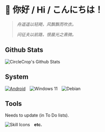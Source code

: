 # 👋 你好 / Hi / こんにちは！

>_舟遥遥以轻飏，风飘飘而吹衣。_
>
>_问征夫以前路，恨晨光之熹微。_


## Github Stats

![CircleCrop's Github Stats](https://github-readme-stats.vercel.app/api?username=CircleCrop&count_private=true&show_icons=true&theme=transparent)

## System

[![Android](https://img.shields.io/badge/Android%2014-3DDC84?style=for-the-badge&logo=android&logoColor=white)](https://www.android.com/android-13/)&emsp;![Windows 11](https://img.shields.io/badge/Windows%2011-%230079d5?style=for-the-badge&logo=windows&logoColor=white)&emsp;![Debian](https://img.shields.io/badge/Debian%2012-D70A53?style=for-the-badge&logo=debian&logoColor=white)

## Tools
Needs to update (in To Do lists).

![Skill Icons](https://aiccrop.com/wp-content/uploads/2023/07/bd21190449b7e88db48f.svg)&emsp;**etc.**
